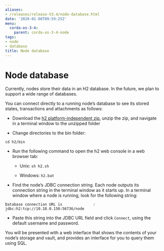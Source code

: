 ```yaml
---
aliases:
- /releases/release-V3.4/node-database.html
date: '2020-01-08T09:59:25Z'
menu:
  corda-os-3-4:
    parent: corda-os-3-4-node
tags:
- node
- database
title: Node database
---
```



# Node database

Currently, nodes store their data in an H2 database. In the future, we plan to support a wide range of databases.

You can connect directly to a running node’s database to see its stored states, transactions and attachments as
            follows:


* Download the [h2 platform-independent zip](http://www.h2database.com/html/download.html), unzip the zip, and
                    navigate in a terminal window to the unzipped folder


* Change directories to the bin folder:

`cd h2/bin`


* Run the following command to open the h2 web console in a web browser tab:


    * Unix: `sh h2.sh`


    * Windows: `h2.bat`



* Find the node’s JDBC connection string. Each node outputs its connection string in the terminal
                    window as it starts up. In a terminal window where a node is running, look for the following string:

`Database connection URL is              : jdbc:h2:tcp://10.18.0.150:56736/node`


* Paste this string into the JDBC URL field and click `Connect`, using the default username and password.


You will be presented with a web interface that shows the contents of your node’s storage and vault, and provides an
            interface for you to query them using SQL.


